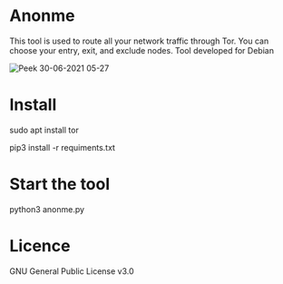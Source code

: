 # Anonme
This tool is used to route all your network traffic through Tor. You can choose your entry, exit, and exclude nodes. 
Tool developed for Debian

![Peek 30-06-2021 05-27](https://user-images.githubusercontent.com/85474922/123897610-f9bf8500-d963-11eb-98af-c87a839f98ff.gif)

# Install
sudo apt install tor

pip3 install -r requiments.txt

# Start the tool 
python3 anonme.py

# Licence 
GNU General Public License v3.0
